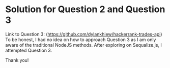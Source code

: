 # Solution for Question 2 and Question 3

Link to Question 3: (https://github.com/dylankhiew/hackerrank-trades-api)
To be honest, I had no idea on how to approach Question 3 as I am only aware of the traditional NodeJS methods. After
exploring on Sequalize.js, I attempted Question 3.

Thank you!
